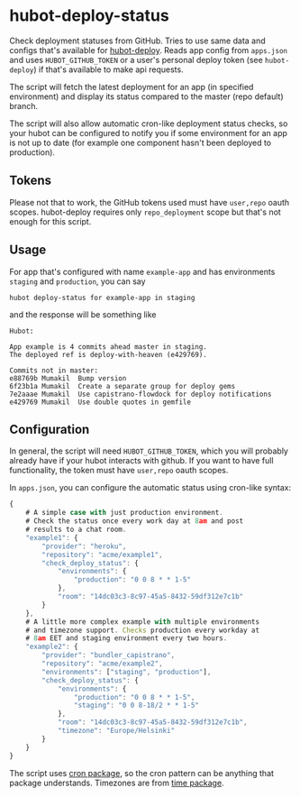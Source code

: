 hubot-deploy-status
===================

Check deployment statuses from GitHub. Tries to use same data and configs that's available for [hubot-deploy](https://github.com/hubot-deploy). Reads app config from `apps.json` and uses `HUBOT_GITHUB_TOKEN` or a user's personal deploy token (see `hubot-deploy`) if that's available to make api requests.

The script will fetch the latest deployment for an app (in specified environment) and display its status compared to the master (repo default) branch.

The script will also allow automatic cron-like deployment status checks, so your hubot can be configured to notify you if some environment for an app is not up to date (for example one component hasn't been deployed to production).

Tokens
------

Please not that to work, the GitHub tokens used must have `user,repo` oauth scopes. hubot-deploy requires only `repo_deployment` scope but that's not enough for this script.

Usage
-----

For app that's configured with name `example-app` and has environments `staging` and `production`, you can say

```
hubot deploy-status for example-app in staging
```

and the response will be something like

```
Hubot:

App example is 4 commits ahead master in staging.
The deployed ref is deploy-with-heaven (e429769).

Commits not in master:
e88769b Mumakil  Bump version
6f23b1a Mumakil  Create a separate group for deploy gems
7e2aaae Mumakil  Use capistrano-flowdock for deploy notifications
e429769 Mumakil  Use double quotes in gemfile

```

Configuration
-------------

In general, the script will need `HUBOT_GITHUB_TOKEN`, which you will probably already have if your hubot interacts with github. If you want to have full functionality, the token must have `user,repo` oauth scopes.

In `apps.json`, you can configure the automatic status using cron-like syntax:
```javascript
{
    # A simple case with just production environment.
    # Check the status once every work day at 8am and post
    # results to a chat room.
    "example1": {
        "provider": "heroku",
        "repository": "acme/example1",
        "check_deploy_status": {
            "environments": {
                "production": "0 0 8 * * 1-5"
            },
            "room": "14dc03c3-8c97-45a5-8432-59df312e7c1b"
        }
    },
    # A little more complex example with multiple environments
    # and timezone support. Checks production every workday at
    # 8am EET and staging environment every two hours.
    "example2": {
        "provider": "bundler_capistrano",
        "repository": "acme/example2",
        "environments": ["staging", "production"],
        "check_deploy_status": {
            "environments": {
                "production": "0 0 8 * * 1-5",
                "staging": "0 0 8-18/2 * * 1-5"
            },
            "room": "14dc03c3-8c97-45a5-8432-59df312e7c1b",
            "timezone": "Europe/Helsinki"
        }
    }
}

```

The script uses [cron package](https://www.npmjs.org/package/cron), so the cron pattern can be anything that package understands. Timezones are from [time package](https://www.npmjs.org/package/time).
